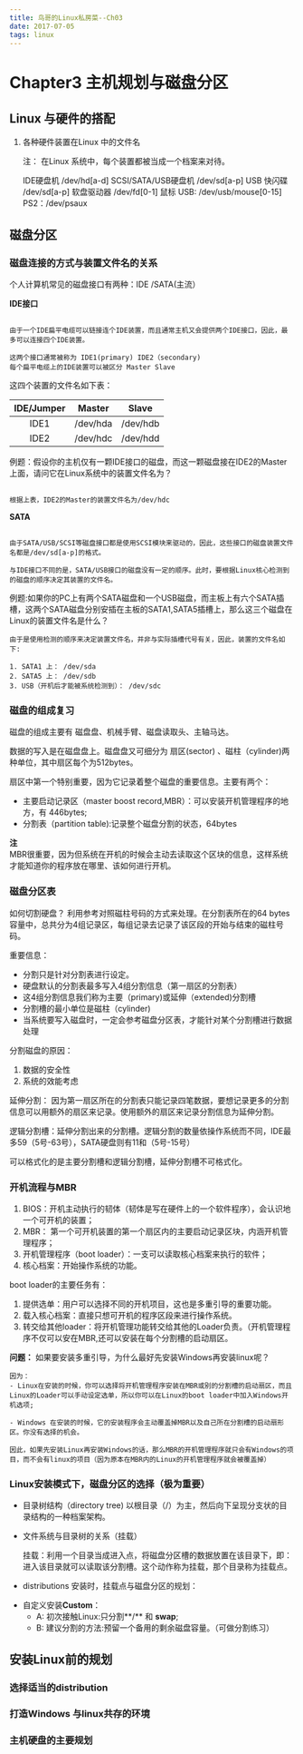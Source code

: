 ```yaml
---
title: 鸟哥的Linux私房菜--Ch03
date: 2017-07-05
tags: linux
---
```

# Chapter3 主机规划与磁盘分区

## Linux 与硬件的搭配

1. 各种硬件装置在Linux 中的文件名

   注： 在Linux 系统中，每个装置都被当成一个档案来对待。
	
	IDE硬盘机	     /dev/hd[a-d]
	SCSI/SATA/USB硬盘机  /dev/sd[a-p]
	USB 快闪碟           /dev/sd[a-p]
	软盘驱动器	     /dev/fd[0-1]
	鼠标	        USB: /dev/usb/mouse[0-15]
	     		PS2：/dev/psaux

## 磁盘分区

### 磁盘连接的方式与装置文件名的关系

   个人计算机常见的磁盘接口有两种：IDE /SATA(主流）

   **IDE接口**
	
```

由于一个IDE扁平电缆可以链接连个IDE装置，而且通常主机又会提供两个IDE接口，因此，最多可以连接四个IDE装置。

这两个接口通常被称为 IDE1(primary) IDE2（secondary)
每个扁平电缆上的IDE装置可以被区分 Master Slave
```
这四个装置的文件名如下表：

IDE/Jumper  |   Master   |Slave
:----------:|:----------:|:----:
IDE1  |  /dev/hda | /dev/hdb
IDE2  | /dev/hdc  | /dev/hdd

例题：假设你的主机仅有一颗IDE接口的磁盘，而这一颗磁盘接在IDE2的Master上面，请问它在Linux系统中的装置文件名为？

```

根据上表，IDE2的Master的装置文件名为/dev/hdc

```

   **SATA**

```

由于SATA/USB/SCSI等磁盘接口都是使用SCSI模块来驱动的，因此，这些接口的磁盘装置文件名都是/dev/sd[a-p]的格式。

与IDE接口不同的是，SATA/USB接口的磁盘没有一定的顺序。此时，要根据Linux核心检测到的磁盘的顺序决定其装置的文件名。

```

例题:如果你的PC上有两个SATA磁盘和一个USB磁盘，而主板上有六个SATA插槽，这两个SATA磁盘分别安插在主板的SATA1,SATA5插槽上，那么这三个磁盘在Linux的装置文件名是什么？

```
由于是使用检测的顺序来决定装置文件名，并非与实际插槽代号有关，因此，装置的文件名如下:

1. SATA1 上： /dev/sda
2. SATA5 上： /dev/sdb
3. USB（开机后才能被系统检测到）： /dev/sdc

```
### 磁盘的组成复习

磁盘的组成主要有 磁盘盘、机械手臂、磁盘读取头、主轴马达。

数据的写入是在磁盘盘上。磁盘盘又可细分为 扇区(sector) 、磁柱（cylinder)两种单位，其中扇区每个为512bytes。

扇区中第一个特别重要，因为它记录着整个磁盘的重要信息。主要有两个：

- 主要启动记录区（master boost record,MBR）：可以安装开机管理程序的地方，有 446bytes;
- 分割表（partition table):记录整个磁盘分割的状态，64bytes

**注**   
MBR很重要，因为但系统在开机的时候会主动去读取这个区块的信息，这样系统才能知道你的程序放在哪里、该如何进行开机。

### 磁盘分区表

如何切割硬盘？
利用参考对照磁柱号码的方式来处理。在分割表所在的64 bytes容量中，总共分为4组记录区，每组记录去记录了该区段的开始与结束的磁柱号码。

重要信息：
- 分割只是针对分割表进行设定。
- 硬盘默认的分割表最多写入4组分割信息（第一扇区的分割表）
- 这4组分割信息我们称为主要（primary)或延伸（extended)分割槽
- 分割槽的最小单位是磁柱（cylinder)
- 当系统要写入磁盘时，一定会参考磁盘分区表，才能针对某个分割槽进行数据处理

分割磁盘的原因：
1. 数据的安全性
2. 系统的效能考虑

延伸分割：
因为第一扇区所在的分割表只能记录四笔数据，要想记录更多的分割信息可以用额外的扇区来记录。使用额外的扇区来记录分割信息为延伸分割。

逻辑分割槽：延伸分割出来的分割槽。逻辑分割的数量依操作系统而不同，IDE最多59（5号-63号），SATA硬盘则有11和（5号-15号）

可以格式化的是主要分割槽和逻辑分割槽，延伸分割槽不可格式化。

### 开机流程与MBR
1. BIOS：开机主动执行的韧体（韧体是写在硬件上的一个软件程序），会认识地一个可开机的装置；
2. MBR： 第一个可开机装置的第一个扇区内的主要启动记录区块，内涵开机管理程序；
3. 开机管理程序（boot loader）：一支可以读取核心档案来执行的软件；
4. 核心档案：开始操作系统的功能。


boot loader的主要任务有：
1. 提供选单：用户可以选择不同的开机项目，这也是多重引导的重要功能。
2. 载入核心档案：直接只想可开机的程序区段来进行操作系统。
3. 转交给其他loader：将开机管理功能转交给其他的Loader负责。（开机管理程序不仅可以安在MBR,还可以安装在每个分割槽的启动扇区。

**问题：**
如果要安装多重引导，为什么最好先安装Windows再安装linux呢？

```
因为：
- Linux在安装的时候，你可以选择将开机管理程序安装在MBR或别的分割槽的启动扇区，而且Linux的Loader可以手动设定选单，所以你可以在Linux的boot loader中加入Windows开机选项;

- Windows 在安装的时候，它的安装程序会主动覆盖掉MBR以及自己所在分割槽的启动扇形区。你没有选择的机会。

因此，如果先安装Linux再安装Windows的话，那么MBR的开机管理程序就只会有Windows的项目，而不会有linux的项目（因为原本在MBR内的Linux的开机管理程序就会被覆盖掉）

```

### Linux安装模式下，磁盘分区的选择（极为重要）

* 目录树结构（directory tree)
	以根目录（/）为主，然后向下呈现分支状的目录结构的一种档案架构。

* 文件系统与目录树的关系（挂载）

	挂载：利用一个目录当成进入点，将磁盘分区槽的数据放置在该目录下，即：进入该目录就可以读取该分割槽。这个动作称为挂载，那个目录称为挂载点。

* distributions 安装时，挂载点与磁盘分区的规划：
 - 自定义安装**Custom**：
    + A: 初次接触Linux:只分割**/** 和 **swap**;
    + B: 建议分割的方法:预留一个备用的剩余磁盘容量。（可做分割练习）

## 安装Linux前的规划

### 选择适当的distribution
### 打造Windows 与linux共存的环境
### 主机硬盘的主要规划















